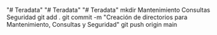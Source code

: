 "# Teradata" 
"# Teradata" 
"# Teradata" 
mkdir Mantenimiento Consultas Seguridad
git add .
git commit -m "Creación de directorios para Mantenimiento, Consultas y Seguridad"
git push origin main

